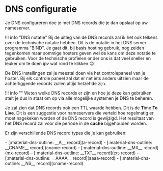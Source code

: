 # DNS configuratie

Je DNS configureren doe je met DNS records die je dan opslaat op uw nameserver.

!!! info "DNS notatie"
    Bij de uitleg van de DNS records zal ik het ook telkens over de technische notatie hebben. Dit is de notatie in het DNS server programma "BIND". Je gaat dit, bij basis hosting gebruik, nog zelden tegenkomen maar sommige hosters geven wel de kans om deze notatie te gebruiken. Voor de technische profielen onder ons is dat veel sneller en leuker om te doen ipv wat rond te klikken 😊

De DNS instellingen zal je meestal doen via het controlepaneel van je hoster. Bij elk controle paneel zal dat er net iets anders uitzien maar de achterliggende records zullen altijd hetzeflde zijn.

!!! info ""
    Weten welke DNS records er zijn en hoe je deze kan gebruiken stelt je dus in staat om op via alle mogelijke systemen je DNS te beheren.

Je zal zien dat DNS records ook een TTL waarde hebben. Dit is de **T**ime **To** **Live**. Dit is een suggestie voor nameservers die verteld hoe regelmatig er moet nagekeken worden of de DNS record is gewijzigd. Het resultaat van het DNS record zal voor die periode in de **cache** bijgehouden worden.

Er zijn verschillende DNS record types die je kan gebruiken:

<div class="grid cards" markdown>
- [:material-dns-outline: __A__ record](a-record)
- [:material-dns-outline: __CNAME__ record](cname-record)
- [:material-dns-outline: __MX__ record](mx-record)
- [:material-dns-outline: __TXT__ record](txt-record)
- [:material-dns-outline: __AAAA__ record](aaaa-record)
- [:material-dns-outline: __NS__ record](cname-record)
</div>
